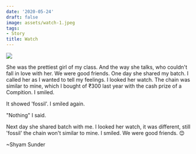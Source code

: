 ```yaml
---
date: '2020-05-24'
draft: false
image: assets/watch-1.jpeg
tags:
- Story
title: Watch
---
```

[![](https://blogger.googleusercontent.com/img/b/R29vZ2xl/AVvXsEhSeS7VK9B1QHaQsOIiPsa362pm65ocCdC0GkCY6gr71phse65BjUHtcnmeHTbluv9lNvH0d0aKox6QoL4n2HWlYbqdL0cq3SGeoOpexpgtAMetsy4nabDOa5ndR1NG-irolW_WaAayL68EDFqB9VzlCDq5WKGbTneBnpD0Gva0JXmlCag8VAgwFHZtcw/s320/watch.jpg)](https://blogger.googleusercontent.com/img/b/R29vZ2xl/AVvXsEhSeS7VK9B1QHaQsOIiPsa362pm65ocCdC0GkCY6gr71phse65BjUHtcnmeHTbluv9lNvH0d0aKox6QoL4n2HWlYbqdL0cq3SGeoOpexpgtAMetsy4nabDOa5ndR1NG-irolW_WaAayL68EDFqB9VzlCDq5WKGbTneBnpD0Gva0JXmlCag8VAgwFHZtcw/s2494/watch.jpg)

  

She was the prettiest girl of my class. And the way she talks, who couldn't fall in love with her. We were good friends. One day she shared my batch. I called her as I wanted to tell my feelings. I looked her watch. The chain was similar to mine, which I bought of ₹300 last year with the cash prize of a Compition. I smiled.

It showed 'fossil'. I smiled again.

"Nothing" I said.

Next day she shared batch with me. I looked her watch, it was different, still 'fossil' the chain won't similar to mine. I smiled. We were good friends. 😊

  

~Shyam Sunder